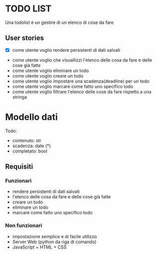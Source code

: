 # TODO LIST

Una todolist è un gestire di un elenco di cose da fare

## User stories

- [x] come utente voglio rendere persistenti di dati salvati
- come utente voglio che visuallizzi l'elenco delle cosa da fare e delle cose già fatte
- come utente voglio eliminare un todo
- come utente voglio creare un todo
- come utente voglio impostare una scadenza(deadline) per un todo
- come utente voglio marcare come fatto uno specifico todo
- come utente voglio filtrare l'elenco delle cose da fare rispetto a una stringa

# Modello dati

Todo:
- contenuto: str
- scadenza: date (*)
- completato: bool


## Requisiti

### Funzionari

- rendere persistenti di dati salvati
- l'elenco delle cosa da fare e delle cose già fatte
- creare un todo
- eliminare un todo
- marcare come fatto uno specifico todo

### Non funzionari

- impostazione semplice e di facile utilizzo
- Server Web (python da riga di comando)
- JavaScript + HTML + CSS
